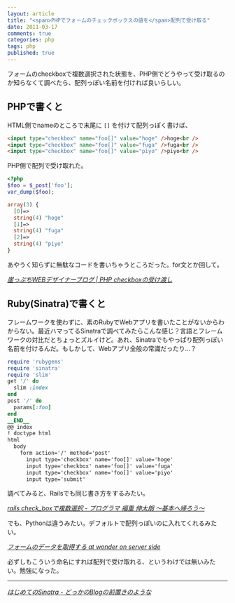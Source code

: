 ```yaml
---
layout: article
title: "<span>PHPでフォームのチェックボックスの値を</span>配列で受け取る"
date: 2011-03-17
comments: true
categories: php
tags: php
published: true
---
```


フォームのcheckboxで複数選択された状態を、PHP側でどうやって受け取るのか知らなくて調べたら、配列っぽい名前を付ければ良いらしい。

<!-- READMORE -->


## PHPで書くと

HTML側でnameのところで末尾に `[]` を付けて配列っぽく書けば、

~~~ html
<input type="checkbox" name="foo[]" value="hoge" />hoge<br />
<input type="checkbox" name="foo[]" value="fuga" />fuga<br />
<input type="checkbox" name="foo[]" value="piyo" />piyo<br />
~~~

PHP側で配列で受け取れた。

~~~ php
<?php
$foo = $_post['foo'];
var_dump($foo);
~~~

~~~ php
array(3) {
  [0]=>
  string(4) "hoge"
  [1]=>
  string(4) "fuga"
  [2]=>
  string(4) "piyo"
}
~~~

あやうく知らずに無駄なコードを書いちゃうところだった。for文とか回して。

<cite>[崖っぷちWEBデザイナーブログ \| PHP checkboxの受け渡し](http://www.y-tti.com/blog/2007/10/php_checkbox.php)</cite>


## Ruby(Sinatra)で書くと

フレームワークを使わずに、素のRubyでWebアプリを書いたことがないからわからない。最近ハマってるSinatraで調べてみたらこんな感じ？言語とフレームワークの対比だとちょっとズルイけど。あれ、Sinatraでもやっぱり配列っぽい名前を付けるんだ。もしかして、Webアプリ全般の常識だったり…？

~~~ ruby
require 'rubygems'
require 'sinatra'
require 'slim'
get '/' do
  slim :index
end
post '/' do
  params[:foo]
end
__END__
@@ index
! doctype html
html
  body
    form action='/' method='post'
      input type='checkbox' name='foo[]' value='hoge'
      input type='checkbox' name='foo[]' value='fuga'
      input type='checkbox' name='foo[]' value='piyo'
      input type='submit'
~~~

調べてみると、Railsでも同じ書き方をするみたい。

<cite>[rails check_boxで複数選択 - プログラマ 福重 伸太朗 ～基本へ帰ろう～](http://d.hatena.ne.jp/japanrock_pg/20070916/1189936732)</cite>

でも、Pythonは違うみたい。デフォルトで配列っぽいのに入れてくれるみたい。

<cite>[フォームのデータを取得する at wonder on server side](http://perl.wonder-boys.net/?p=151)</cite>

必ずしもこういう命名にすれば配列で受け取れる、というわけでは無いみたい。勉強になった。

* * *

<cite>[はじめてのSinatra - どっかのBlogの前置きのような](http://d.hatena.ne.jp/parrot_studio/20091211/1260503235)</cite>
